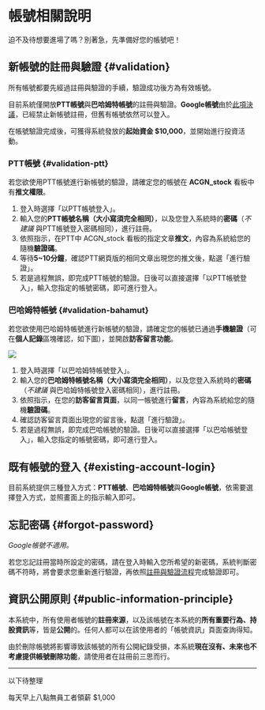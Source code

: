 # 帳號相關說明

迫不及待想要進場了嗎？別著急，先準備好您的帳號吧！

## 新帳號的註冊與驗證 {#validation}

所有帳號都要先經過註冊與驗證的手續，驗證成功後方為有效帳號。

目前系統僅開放**PTT帳號**與**巴哈姆特帳號**的註冊與驗證。**Google帳號**由於[此項決議](https://www.ptt.cc/bbs/ACGN_stock/M.1511571089.A.784.html)，已經禁止新帳號註冊，但舊有帳號依然可以登入。

在帳號驗證完成後，可獲得系統發放的**起始資金 $10,000**，並開始進行投資活動。

### PTT帳號 {#validation-ptt}

若您欲使用PTT帳號進行新帳號的驗證，請確定您的帳號在 **ACGN_stock** 看板中有**推文權限**。

1. 登入時選擇「以PTT帳號登入」。
2. 輸入您的**PTT帳號名稱（大小寫須完全相同）**，以及您登入系統時的**密碼**（*不建議* 與PTT帳號登入密碼相同），進行註冊。
3. 依照指示，在PTT中 ACGN_stock 看板的指定文章**推文**，內容為系統給您的隨機**驗證碼**。
4. 等待**5~10分鐘**，確認PTT網頁版的相同文章出現您的推文後，點選「進行驗證」。
5. 若是過程無誤，即完成PTT帳號的驗證。日後可以直接選擇「以PTT帳號登入」，輸入您指定的帳號密碼，即可進行登入。

### 巴哈姆特帳號 {#validation-bahamut}

若您欲使用巴哈姆特帳號進行新帳號的驗證，請確定您的帳號已通過**手機驗證**（可在**個人記錄**區塊確認，如下圖），並開啟**訪客留言功能**。

![](https://acgn-stock.com/bahamut_validate.png)

1. 登入時選擇「以巴哈姆特帳號登入」。
2. 輸入您的**巴哈姆特帳號名稱（大小寫須完全相同）**，以及您登入系統時的**密碼**（*不建議* 與巴哈姆特帳號登入密碼相同），進行註冊。
3. 依照指示，在您的**訪客留言頁面**，以同一帳號進行**留言**，內容為系統給您的隨機**驗證碼**。
4. 確認訪客留言頁面出現您的留言後，點選「進行驗證」。
5. 若是過程無誤，即完成巴哈帳號的驗證。日後可以直接選擇「以巴哈帳號登入」，輸入您指定的帳號密碼，即可進行登入。

## 既有帳號的登入 {#existing-account-login}

目前系統提供三種登入方式：**PTT帳號**、**巴哈姆特帳號**與**Google帳號**，依需要選擇登入方式，並照畫面上的指示輸入即可。

## 忘記密碼 {#forgot-password}

*Google帳號不適用。*

若您忘記註冊當時所設定的密碼，請在登入時輸入您所希望的新密碼，系統判斷密碼不符時，將會要求您重新進行驗證，再依照[註冊與驗證流程](#validation)完成驗證即可。

## 資訊公開原則 {#public-information-principle}

本系統中，所有使用者帳號的**註冊來源**，以及該帳號在本系統的**所有重要行為、持股資訊**等，皆是**公開**的。任何人都可以在該使用者的「帳號資訊」頁面查詢得知。

由於刪除帳號將影響導致該帳號的所有公開紀錄受損，本系統**現在沒有、未來也不考慮提供帳號刪除功能**，請使用者在註冊前三思而行。

---

以下待整理

每天早上八點無員工者領薪 $1,000